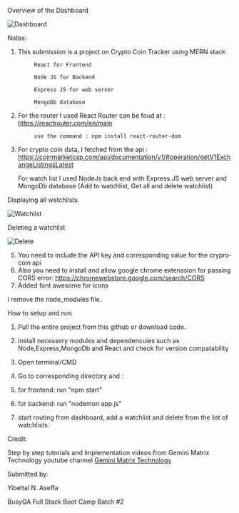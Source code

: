 Overview of the Dashboard

![Dashboard](https://github.com/user-attachments/assets/2df8bca6-3cb8-4e69-a96d-e6f2f93eed42)




Notes:
1. This submission is a project on Crypto Coin Tracker using MERN stack 

            React for Frontend

            Node JS for Backend
            
            Express JS for web server
            
            MongoDb database


2. For the router I used React Router can be foud at : 
            https://reactrouter.com/en/main
            
            use the command : npm install react-router-dom

3.  For crypto coin data, I fetched from the api : https://coinmarketcap.com/api/documentation/v1/#operation/getV1ExchangeListingsLatest 
   
      For watch list I used NodeJs back end with Express JS web server and MongoDb database (Add to watchlist, Get all and delete watchlist)

 Displaying all watchlists
    
![Watchlist](https://github.com/user-attachments/assets/fb832eff-3146-497e-baba-6113d9750083)    

Deleting a watchlist

![Delete](https://github.com/user-attachments/assets/9cfddc7a-cbc6-4792-9d2d-86d7805dfd05)


5.  You need to include the API key and corresponding value for the crypro-coin api
6. Also you need to install and allow google chrome extenssion for passing CORS error:
        https://chromewebstore.google.com/search/CORS
7.  Added font awesome for icons

I remove the node_modules file. 


How to setup and run:


1. Pull the entire project from this github or download code. 
    
2. Install necessery modules and dependencuies such as Node,Express,MongoDb and React and check for version compatability 
3. Open terminal/CMD
4. Go to corresponding directory and :
5. for frontend: run "npm start"
6. for backend: run "nodemon app.js"
7. start routing from dashboard, add a watchlist and delete from the list of watchlists.
   



Credit: 


Step by step tutorials and Implementation videos from Gemini Matrix Technology youtube channel
  [Gemini Matrix Technology](https://www.youtube.com/@geminimatrixtech)
  

Submitted  by:
 

Yibeltal N. Aseffa 


BusyQA Full Stack Boot Camp Batch #2 

